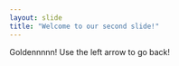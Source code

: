 ```yaml
---
layout: slide
title: "Welcome to our second slide!"
---
```

Goldennnnn!
Use the left arrow to go back!
